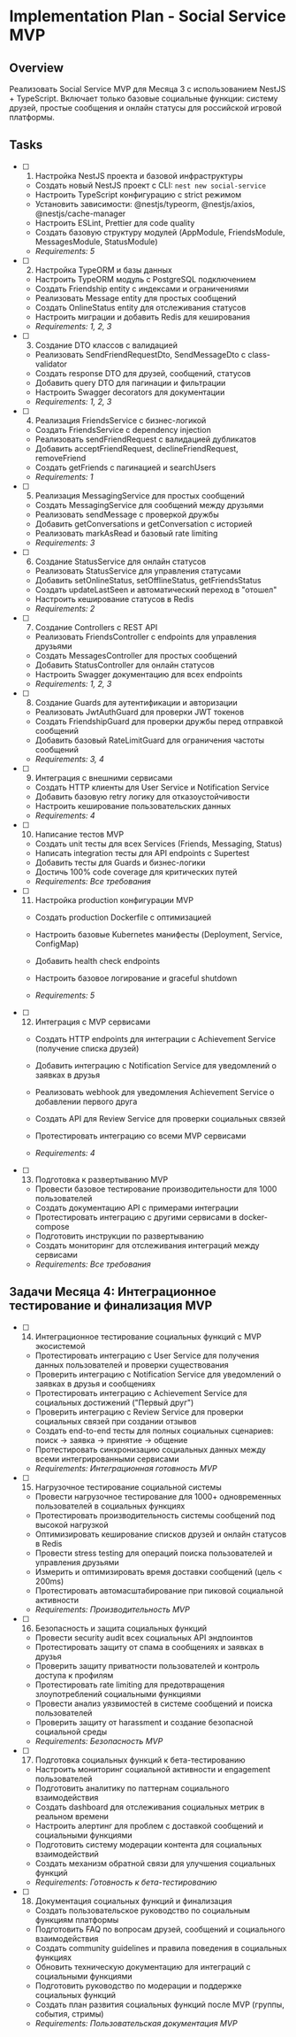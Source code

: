 # Implementation Plan - Social Service MVP

## Overview

Реализовать Social Service MVP для Месяца 3 с использованием NestJS + TypeScript. Включает только базовые социальные функции: систему друзей, простые сообщения и онлайн статусы для российской игровой платформы.

## Tasks

- [ ] 1. Настройка NestJS проекта и базовой инфраструктуры





  - Создать новый NestJS проект с CLI: `nest new social-service`
  - Настроить TypeScript конфигурацию с strict режимом
  - Установить зависимости: @nestjs/typeorm, @nestjs/axios, @nestjs/cache-manager
  - Настроить ESLint, Prettier для code quality
  - Создать базовую структуру модулей (AppModule, FriendsModule, MessagesModule, StatusModule)
  - _Requirements: 5_

- [ ] 2. Настройка TypeORM и базы данных





  - Настроить TypeORM модуль с PostgreSQL подключением
  - Создать Friendship entity с индексами и ограничениями
  - Реализовать Message entity для простых сообщений
  - Создать OnlineStatus entity для отслеживания статусов
  - Настроить миграции и добавить Redis для кеширования
  - _Requirements: 1, 2, 3_

- [ ] 3. Создание DTO классов с валидацией



  - Реализовать SendFriendRequestDto, SendMessageDto с class-validator
  - Создать response DTO для друзей, сообщений, статусов
  - Добавить query DTO для пагинации и фильтрации
  - Настроить Swagger decorators для документации
  - _Requirements: 1, 2, 3_

- [ ] 4. Реализация FriendsService с бизнес-логикой

  - Создать FriendsService с dependency injection
  - Реализовать sendFriendRequest с валидацией дубликатов
  - Добавить acceptFriendRequest, declineFriendRequest, removeFriend
  - Создать getFriends с пагинацией и searchUsers
  - _Requirements: 1_


- [ ] 5. Реализация MessagingService для простых сообщений

  - Создать MessagingService для сообщений между друзьями
  - Реализовать sendMessage с проверкой дружбы
  - Добавить getConversations и getConversation с историей
  - Реализовать markAsRead и базовый rate limiting
  - _Requirements: 3_

- [ ] 6. Создание StatusService для онлайн статусов

  - Реализовать StatusService для управления статусами
  - Добавить setOnlineStatus, setOfflineStatus, getFriendsStatus
  - Создать updateLastSeen и автоматический переход в "отошел"
  - Настроить кеширование статусов в Redis
  - _Requirements: 2_

- [ ] 7. Создание Controllers с REST API

  - Реализовать FriendsController с endpoints для управления друзьями
  - Создать MessagesController для простых сообщений
  - Добавить StatusController для онлайн статусов
  - Настроить Swagger документацию для всех endpoints
  - _Requirements: 1, 2, 3_

- [ ] 8. Создание Guards для аутентификации и авторизации

  - Реализовать JwtAuthGuard для проверки JWT токенов
  - Создать FriendshipGuard для проверки дружбы перед отправкой сообщений
  - Добавить базовый RateLimitGuard для ограничения частоты сообщений
  - _Requirements: 3, 4_

- [ ] 9. Интеграция с внешними сервисами

  - Создать HTTP клиенты для User Service и Notification Service
  - Добавить базовую retry логику для отказоустойчивости
  - Настроить кеширование пользовательских данных
  - _Requirements: 4_


- [ ] 10. Написание тестов MVP

  - Создать unit тесты для всех Services (Friends, Messaging, Status)
  - Написать integration тесты для API endpoints с Supertest
  - Добавить тесты для Guards и бизнес-логики
  - Достичь 100% code coverage для критических путей
  - _Requirements: Все требования_


- [ ] 11. Настройка production конфигурации MVP

  - Создать production Dockerfile с оптимизацией
  - Настроить базовые Kubernetes манифесты (Deployment, Service, ConfigMap)
  - Добавить health check endpoints
  - Настроить базовое логирование и graceful shutdown

  - _Requirements: 5_

- [ ] 12. Интеграция с MVP сервисами


  - Создать HTTP endpoints для интеграции с Achievement Service (получение списка друзей)
  - Добавить интеграцию с Notification Service для уведомлений о заявках в друзья
  - Реализовать webhook для уведомления Achievement Service о добавлении первого друга
  - Создать API для Review Service для проверки социальных связей

  - Протестировать интеграцию со всеми MVP сервисами
  - _Requirements: 4_

- [ ] 13. Подготовка к развертыванию MVP

  - Провести базовое тестирование производительности для 1000 пользователей
  - Создать документацию API с примерами интеграции
  - Протестировать интеграцию с другими сервисами в docker-compose
  - Подготовить инструкции по развертыванию
  - Создать мониторинг для отслеживания интеграций между сервисами
  - _Requirements: Все требования_

## Задачи Месяца 4: Интеграционное тестирование и финализация MVP

- [ ] 14. Интеграционное тестирование социальных функций с MVP экосистемой


  - Протестировать интеграцию с User Service для получения данных пользователей и проверки существования
  - Проверить интеграцию с Notification Service для уведомлений о заявках в друзья и сообщениях
  - Протестировать интеграцию с Achievement Service для социальных достижений ("Первый друг")
  - Проверить интеграцию с Review Service для проверки социальных связей при создании отзывов
  - Создать end-to-end тесты для полных социальных сценариев: поиск → заявка → принятие → общение
  - Протестировать синхронизацию социальных данных между всеми интегрированными сервисами
  - _Requirements: Интеграционная готовность MVP_

- [ ] 15. Нагрузочное тестирование социальной системы
  - Провести нагрузочное тестирование для 1000+ одновременных пользователей в социальных функциях
  - Протестировать производительность системы сообщений под высокой нагрузкой
  - Оптимизировать кеширование списков друзей и онлайн статусов в Redis
  - Провести stress testing для операций поиска пользователей и управления друзьями
  - Измерить и оптимизировать время доставки сообщений (цель < 200ms)
  - Протестировать автомасштабирование при пиковой социальной активности
  - _Requirements: Производительность MVP_

- [ ] 16. Безопасность и защита социальных функций
  - Провести security audit всех социальных API эндпоинтов
  - Протестировать защиту от спама в сообщениях и заявках в друзья
  - Проверить защиту приватности пользователей и контроль доступа к профилям
  - Протестировать rate limiting для предотвращения злоупотреблений социальными функциями
  - Провести анализ уязвимостей в системе сообщений и поиска пользователей
  - Проверить защиту от harassment и создание безопасной социальной среды
  - _Requirements: Безопасность MVP_

- [ ] 17. Подготовка социальных функций к бета-тестированию
  - Настроить мониторинг социальной активности и engagement пользователей
  - Подготовить аналитику по паттернам социального взаимодействия
  - Создать dashboard для отслеживания социальных метрик в реальном времени
  - Настроить алертинг для проблем с доставкой сообщений и социальными функциями
  - Подготовить систему модерации контента для социальных взаимодействий
  - Создать механизм обратной связи для улучшения социальных функций
  - _Requirements: Готовность к бета-тестированию_

- [ ] 18. Документация социальных функций и финализация
  - Создать пользовательское руководство по социальным функциям платформы
  - Подготовить FAQ по вопросам друзей, сообщений и социального взаимодействия
  - Создать community guidelines и правила поведения в социальных функциях
  - Обновить техническую документацию для интеграций с социальными функциями
  - Подготовить руководство по модерации и поддержке социальных функций
  - Создать план развития социальных функций после MVP (группы, события, стримы)
  - _Requirements: Пользовательская документация MVP_